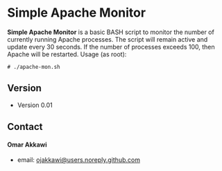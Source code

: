 Simple Apache Monitor
======
**Simple Apache Monitor** is a basic BASH script to monitor the number of currently running Apache processes. The script will remain active and update every 30 seconds. If the number of processes exceeds 100, then Apache will be restarted. 
Usage (as root):
```
# ./apache-mon.sh
```
## Version
* Version 0.01

## Contact
#### Omar Akkawi
* email: ojakkawi@users.noreply.github.com